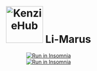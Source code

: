 <h1 align="center">  <img alt="KenzieHub" title="KenzieHub" src="https://kenzie.com.br/images/logoblue.svg" width="100px" />  Li-Marus</h1>
<!-- <h1 align="center">
@@ -20,7 +20,7 @@ Este é o backend da aplicação KenzieHub - Um hub de portfólios de programado
<!-- A API tem um total de 13 endpoints, sendo em volta principalmente do usuário (dev) - podendo cadastrar seu perfil, tecnologias que estuda e trabalhos realizados. <br/> -->
<a style="display:flex; justify-content:center" href="https://insomnia.rest/run/?label=Li-Marus&uri=https%3A%2F%2Fgithub.com%2FKenzie-Academy-Brasil-Developers%2Fkenziehub-api%2Fblob%2Fmain%2Finsominia.json" target="_blank"><img src="https://insomnia.rest/images/run.svg" alt="Run in Insomnia"></a><a style="display:flex; justify-content:center" href="https://insomnia.rest/run/?label=Li-Marus&uri=https%3A%2F%2Fgithub.com%2FGrupo-5-Daniel-Kenzie-Academy%2FApi-Li-Maurus%2Fblob%2Fmain%2Finsomnia.json" target="_blank"><img src="https://insomnia.rest/images/run.svg" alt="Run in Insomnia"></a>
<!-- <blockquote> Para importar o JSON no Insomnia é só clicar no botão "Run in Insomnia". Depois é só seguir os passos que ele irá importar todos os endpoints em seu insomnia.</blockquote>
